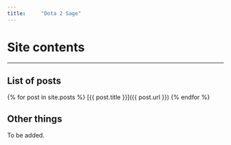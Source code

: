 ```yaml
---
title:     "Dota 2 Sage"
---
```


# Site contents

---

## List of posts

{% for post in site.posts %}
[{{ post.title }}]({{ post.url }})
{% endfor %}


## Other things

To be added.



